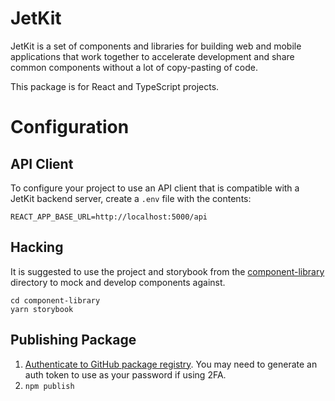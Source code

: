# JetKit

JetKit is a set of components and libraries for building web and mobile applications that work together to accelerate
development and share common components without a lot of copy-pasting of code.

This package is for React and TypeScript projects.

# Configuration

## API Client

To configure your project to use an API client that is compatible with a JetKit backend server, create a `.env` file with the contents:

```
REACT_APP_BASE_URL=http://localhost:5000/api
```

## Hacking

It is suggested to use the project and storybook from the [component-library](component-library) directory to mock and develop components against.

```
cd component-library
yarn storybook
```

## Publishing Package

1. [Authenticate to GitHub package registry](https://help.github.com/en/articles/configuring-npm-for-use-with-github-package-registry#authenticating-to-github-package-registry). You may need to generate an auth token to use as your password if using 2FA.
2. `npm publish`
